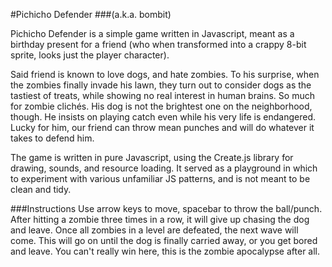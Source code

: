 #Pichicho Defender
###(a.k.a. bombit)


Pichicho Defender is a simple game written in Javascript, meant as a birthday present for a friend (who when transformed into a crappy 8-bit sprite, looks just the player character).

Said friend is known to love dogs, and hate zombies. To his surprise, when the zombies finally invade his lawn, they turn out to consider dogs as the tastiest of treats, while showing no real interest in human brains. So much for zombie clichés. His dog is not the brightest one on the neighborhood, though. He insists on playing catch even while his very life is endangered. Lucky for him, our friend can throw mean punches and will do whatever it takes to defend him.

The game is written in pure Javascript, using the Create.js library for drawing, sounds, and resource loading. It served as a playground in which to experiment with various unfamiliar JS patterns, and is not meant to be clean and tidy.

###Instructions
Use arrow keys to move, spacebar to throw the ball/punch. After hitting a zombie three times in a row, it will give up chasing the dog and leave. Once all zombies in a level are defeated, the next wave will come. This will go on until the dog is finally carried away, or you get bored and leave. You can't really win here, this is the zombie apocalypse after all.
